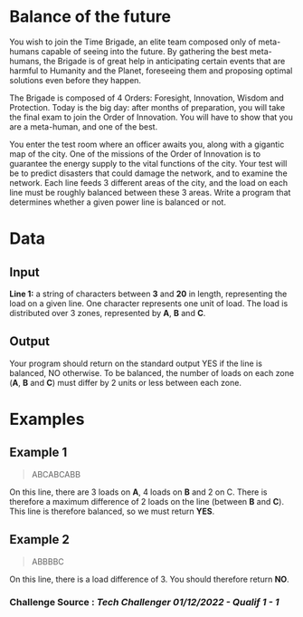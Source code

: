 # Balance of the future
You wish to join the Time Brigade, an elite team composed only of meta-humans capable of seeing into the future. By gathering the best meta-humans, the Brigade is of great help in anticipating certain events that are harmful to Humanity and the Planet, foreseeing them and proposing optimal solutions even before they happen.

The Brigade is composed of 4 Orders: Foresight, Innovation, Wisdom and Protection. Today is the big day: after months of preparation, you will take the final exam to join the Order of Innovation. You will have to show that you are a meta-human, and one of the best.

You enter the test room where an officer awaits you, along with a gigantic map of the city. One of the missions of the Order of Innovation is to guarantee the energy supply to the vital functions of the city. Your test will be to predict disasters that could damage the network, and to examine the network. Each line feeds 3 different areas of the city, and the load on each line must be roughly balanced between these 3 areas. Write a program that determines whether a given power line is balanced or not.

# Data
## Input
**Line 1:** a string of characters between **3** and **20** in length, representing the load on a given line. One character represents one unit of load. The load is distributed over 3 zones, represented by **A**, **B** and **C**.
## Output
Your program should return on the standard output YES if the line is balanced, NO otherwise. To be balanced, the number of loads on each zone (**A**, **B** and **C**) must differ by 2 units or less between each zone.

# Examples
## Example 1
>ABCABCABB

On this line, there are 3 loads on **A**, 4 loads on **B** and 2 on C. There is therefore a maximum difference of 2 loads on the line (between **B** and **C**). This line is therefore balanced, so we must return **YES**.
## Example 2
>ABBBBC

On this line, there is a load difference of 3. You should therefore return **NO**.

### Challenge Source : *Tech Challenger 01/12/2022 - Qualif 1 - 1*